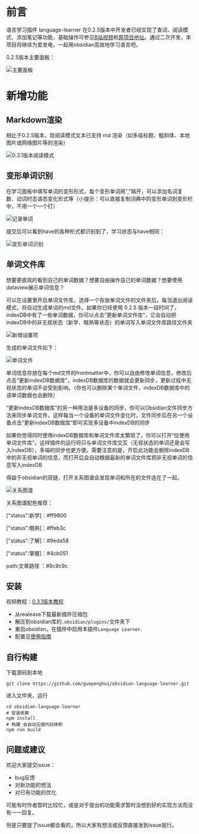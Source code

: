 
# 前言

语言学习插件 language-learner 在0.2.5版本中开发者已经实现了查词、阅读模式、添加笔记等功能，基础操作可参见[B站视频](https://www.bilibili.com/video/BV1N24y1k7SL/?vd_source=595ecb634d520a0458c323613451f9a6)和[原项目地址](https://github.com/guopenghui/obsidian-language-learner)。通过二次开发，本项目将继续为爱发电，一起用obsidian高效地学习语言吧。

0.2.5版本主要面板：


![主要面板](public/reading.png)

# 新增功能

## Markdown渲染

相比于0.2.5版本，现阅读模式文本已支持 md 渲染（如多级标题、粗斜体、本地图片或网络图片等的渲染）




![0.3.1版本阅读模式](public/newreading.png)

## 变形单词识别

在学习面板中填写单词的变形形式，每个变形单词用","隔开，可以添加名词复数、动词时态语态变化形式等（小提示：可以直接复制词典中的变形单词到变形栏中，不用一个一个打）

![记录单词](public/recordword.png)

提交后可以看到have的各种形式都识别到了，学习状态与have相同：

![变形单词识别](public/changingword.png)

## 单词文件库

想要更直观的看到自己的单词数据？想要自由操作自己的单词数据？想要使用dataview展示单词信息？

可以在设置里开启单词文件库，选择一个存放单词文件的文件夹后，每当退出阅读模式，将自动生成单词的md文件。如果你已经使用 0.2.5 版本一段时间了，indexDB中有了一些单词数据，你可以点击“更新单词文件库”，它会自动把indexDB中的非无视状态（新学、眼熟等状态）的单词写入单词文件库路径文件夹


![新增设置项](public/newsetting.png)

生成的单词文件如下：


![单词文件](public/wordfile.png)

单词信息存放在每个md文件的frontmatter中，你可以自由修改单词信息，修改后点击“更新indexDB数据库”，indexDB数据库的数据就会更新同步，更新过程中无视状态的单词不会受到影响。（你也可以删除某个单词文件，indexDB数据库中的该单词数据也会删除）

“更新indexDB数据库”的另一种用法是多设备的同步，你可以Obsidian文件同步方法来同步单词文件，这样每当一个设备的单词文件变化时，文件同步后在另一个设备点击“更新indexDB数据库”即可实现多设备中indexDB的同步

如果你觉得同时使用indexDB数据库和单词文件库太繁琐了，你可以打开“仅使用单词文件库”，这样插件的运行将只与单词文件库交互（无视状态的单词还是会写入indexDB），多端的同步也更方便。需要注意的是，开启此功能会删除indexDB中的非无视单词的信息，而打开后会自动根据最新的单词文件库把非无视单词的信息写入indexDB

得益于obsidian的双链，打开关系图谱会发现单词和所在的文件连在了一起。

![关系图谱](public/relgraph.png)

关系图谱配色推荐：

["status":新学]：#ff9800

["status":眼熟]：#ffeb3c

["status":了解]：#9eda58

["status":掌握]：#4cb051

path:文章路径 ：#9c9c9c

## 安装

视频教程：[0.3.1版本教程]( https://www.bilibili.com/video/BV1rkWSefEYQ/?share_source=copy_web&vd_source=9be45cda2ce3f5c9a05bf519a7555757)

- 从realease下载最新插件压缩包
- 解压到obsidian库的`.obsidian/plugins/`文件夹下
- 重启obsidian，在插件中启用本插件`Language Learner`.
- 配置见[使用指南](public/tutorial.pdf)

## 自行构建

下载源码到本地

```
git clone https://github.com/guopenghui/obsidian-language-learner.git
```

进入文件夹，运行

```
cd obsidian-language-learner
# 安装依赖
npm install 
# 构建 会自动压缩代码体积
npm run build 
```

## 问题或建议

欢迎大家提交issue：

- bug反馈
- 对新功能的想法
- 对已有功能的优化

可能有时作者暂时比较忙，或是对于提出的功能需求暂时没想到好的实现方法而没有一一回复。

但是只要提了issue都会看的，所以大家有想法或反馈直接发到issue就行。